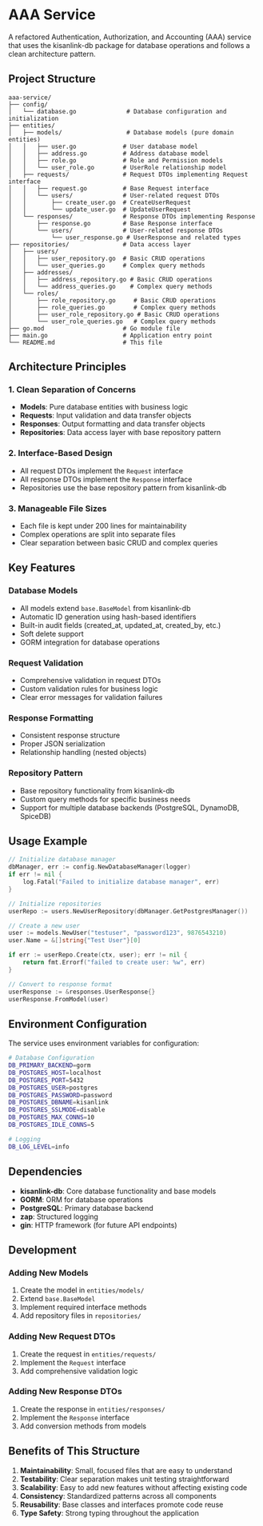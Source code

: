 # AAA Service

A refactored Authentication, Authorization, and Accounting (AAA) service that uses the kisanlink-db package for database operations and follows a clean architecture pattern.

## Project Structure

```
aaa-service/
├── config/
│   └── database.go              # Database configuration and initialization
├── entities/
│   ├── models/                  # Database models (pure domain entities)
│   │   ├── user.go             # User database model
│   │   ├── address.go          # Address database model
│   │   ├── role.go             # Role and Permission models
│   │   └── user_role.go        # UserRole relationship model
│   ├── requests/               # Request DTOs implementing Request interface
│   │   ├── request.go          # Base Request interface
│   │   └── users/              # User-related request DTOs
│   │       ├── create_user.go  # CreateUserRequest
│   │       └── update_user.go  # UpdateUserRequest
│   └── responses/              # Response DTOs implementing Response 
│       ├── response.go         # Base Response interface
│       └── users/              # User-related response DTOs
│           └── user_response.go # UserResponse and related types
├── repositories/               # Data access layer
│   ├── users/
│   │   ├── user_repository.go  # Basic CRUD operations
│   │   └── user_queries.go     # Complex query methods
│   ├── addresses/
│   │   ├── address_repository.go # Basic CRUD operations
│   │   └── address_queries.go    # Complex query methods
│   └── roles/
│       ├── role_repository.go     # Basic CRUD operations
│       ├── role_queries.go        # Complex query methods
│       ├── user_role_repository.go # Basic CRUD operations
│       └── user_role_queries.go   # Complex query methods
├── go.mod                      # Go module file
├── main.go                     # Application entry point
└── README.md                   # This file
```

## Architecture Principles

### 1. Clean Separation of Concerns
- **Models**: Pure database entities with business logic
- **Requests**: Input validation and data transfer objects
- **Responses**: Output formatting and data transfer objects
- **Repositories**: Data access layer with base repository pattern

### 2. Interface-Based Design
- All request DTOs implement the `Request` interface
- All response DTOs implement the `Response` interface
- Repositories use the base repository pattern from kisanlink-db

### 3. Manageable File Sizes
- Each file is kept under 200 lines for maintainability
- Complex operations are split into separate files
- Clear separation between basic CRUD and complex queries

## Key Features

### Database Models
- All models extend `base.BaseModel` from kisanlink-db
- Automatic ID generation using hash-based identifiers
- Built-in audit fields (created_at, updated_at, created_by, etc.)
- Soft delete support
- GORM integration for database operations

### Request Validation
- Comprehensive validation in request DTOs
- Custom validation rules for business logic
- Clear error messages for validation failures

### Response Formatting
- Consistent response structure
- Proper JSON serialization
- Relationship handling (nested objects)

### Repository Pattern
- Base repository functionality from kisanlink-db
- Custom query methods for specific business needs
- Support for multiple database backends (PostgreSQL, DynamoDB, SpiceDB)

## Usage Example

```go
// Initialize database manager
dbManager, err := config.NewDatabaseManager(logger)
if err != nil {
    log.Fatal("Failed to initialize database manager", err)
}

// Initialize repositories
userRepo := users.NewUserRepository(dbManager.GetPostgresManager())

// Create a new user
user := models.NewUser("testuser", "password123", 9876543210)
user.Name = &[]string{"Test User"}[0]

if err := userRepo.Create(ctx, user); err != nil {
    return fmt.Errorf("failed to create user: %w", err)
}

// Convert to response format
userResponse := &responses.UserResponse{}
userResponse.FromModel(user)
```

## Environment Configuration

The service uses environment variables for configuration:

```bash
# Database Configuration
DB_PRIMARY_BACKEND=gorm
DB_POSTGRES_HOST=localhost
DB_POSTGRES_PORT=5432
DB_POSTGRES_USER=postgres
DB_POSTGRES_PASSWORD=password
DB_POSTGRES_DBNAME=kisanlink
DB_POSTGRES_SSLMODE=disable
DB_POSTGRES_MAX_CONNS=10
DB_POSTGRES_IDLE_CONNS=5

# Logging
DB_LOG_LEVEL=info
```

## Dependencies

- **kisanlink-db**: Core database functionality and base models
- **GORM**: ORM for database operations
- **PostgreSQL**: Primary database backend
- **zap**: Structured logging
- **gin**: HTTP framework (for future API endpoints)

## Development

### Adding New Models
1. Create the model in `entities/models/`
2. Extend `base.BaseModel`
3. Implement required interface methods
4. Add repository files in `repositories/`

### Adding New Request DTOs
1. Create the request in `entities/requests/`
2. Implement the `Request` interface
3. Add comprehensive validation logic

### Adding New Response DTOs
1. Create the response in `entities/responses/`
2. Implement the `Response` interface
3. Add conversion methods from models

## Benefits of This Structure

1. **Maintainability**: Small, focused files that are easy to understand
2. **Testability**: Clear separation makes unit testing straightforward
3. **Scalability**: Easy to add new features without affecting existing code
4. **Consistency**: Standardized patterns across all components
5. **Reusability**: Base classes and interfaces promote code reuse
6. **Type Safety**: Strong typing throughout the application 